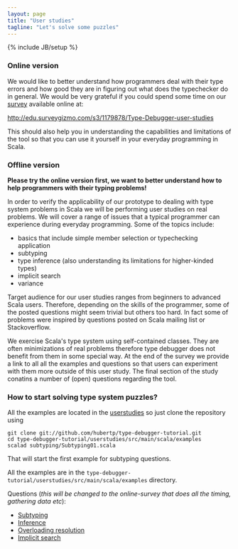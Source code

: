 ```yaml
---
layout: page
title: "User studies"
tagline: "Let's solve some puzzles"
---
```

{% include JB/setup %}

### Online version ###

We would like to better understand how programmers deal with their type errors and how good they are in figuring out what does the typechecker do in general.
We would be very grateful if you could spend some time on our [survey](http://edu.surveygizmo.com/s3/1179878/Type-Debugger-user-studies) available online at:

http://edu.surveygizmo.com/s3/1179878/Type-Debugger-user-studies

This should also help you in understanding the capabilities and limitations of the tool so that you can use it yourself in your everyday programming in Scala.

### Offline version ###

**Please try the online version first, we want to better understand how to help programmers with their typing problems!**

In order to verify the applicability of our prototype to dealing with type system problems in Scala we will be performing user studies on real problems. We will cover a range of issues that a typical programmer can experience during everyday programming. Some of the topics include:

- basics that include simple member selection or typechecking application
- subtyping
- type inference (also understanding its limitations for higher-kinded types)
- implicit search
- variance

Target audience for our user studies ranges from beginners to advanced Scala users. Therefore, depending on the skills of the programmer, some of the posted questions might seem trivial but others too hard. In fact some of problems were inspired by questions posted on Scala mailing list or Stackoverflow.

<!--
In order to be objective all users will be randomly selected to one of the three groups
- cannot use type debugger
- can use type debugger without using additional helpers in the tool
- can use type debugger and its helpers
-->


We exercise Scala's type system using self-contained classes. They are often minimizations of real problems therefore type debugger does not benefit from them in some special way. At the end of the survey we provide a link to all all the examples and questions so that users can experiment with them more outside of this user study. 
The final section of the study conatins a number of (open) questions regarding the tool.

### How to start solving type system puzzles?

All the examples are located in the [userstudies][examplesSource] so just clone the repository using 

    git clone git://github.com/hubertp/type-debugger-tutorial.git
    cd type-debugger-tutorial/userstudies/src/main/scala/examples
    scalad subtyping/Subtyping01.scala

That will start the first example for subtyping questions.

All the examples are in the `type-debugger-tutorial/userstudies/src/main/scala/examples` directory. 

Questions (*this will be changed to the online-survey that does all the timing, gathering data etc*):

 - [Subtyping]({{BASE_PATH}}us-subtyping.html)
 - [Inference]({{BASE_PATH}}us-inference.html)
 - [Overloading resolution]({{BASE_PATH}}us-overload.html)
 - [Implicit search]({{BASE_PATH}}us-implicits.html)

[examplesSource]: https://github.com/hubertp/type-debugger-tutorial/tree/master/userstudies

